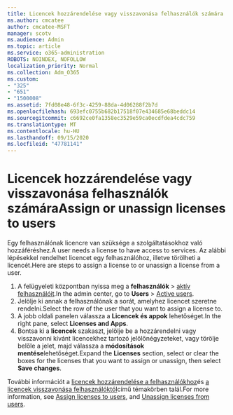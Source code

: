 ```yaml
---
title: Licencek hozzárendelése vagy visszavonása felhasználók számára
ms.author: cmcatee
author: cmcatee-MSFT
manager: scotv
ms.audience: Admin
ms.topic: article
ms.service: o365-administration
ROBOTS: NOINDEX, NOFOLLOW
localization_priority: Normal
ms.collection: Adm_O365
ms.custom:
- "325"
- "651"
- "1500008"
ms.assetid: 7fd08e48-6f3c-4259-88da-4d06288f2b7d
ms.openlocfilehash: 693efc0755b682b17518f07e434685e68beddc14
ms.sourcegitcommit: c6692ce0fa1358ec3529e59ca0ecdfdea4cdc759
ms.translationtype: MT
ms.contentlocale: hu-HU
ms.lasthandoff: 09/15/2020
ms.locfileid: "47781141"
---
```

# <a name="assign-or-unassign-licenses-to-users"></a><span data-ttu-id="95d2f-102">Licencek hozzárendelése vagy visszavonása felhasználók számára</span><span class="sxs-lookup"><span data-stu-id="95d2f-102">Assign or unassign licenses to users</span></span>

<span data-ttu-id="95d2f-103">Egy felhasználónak licencre van szüksége a szolgáltatásokhoz való hozzáféréshez.</span><span class="sxs-lookup"><span data-stu-id="95d2f-103">A user needs a license to have access to services.</span></span> <span data-ttu-id="95d2f-104">Az alábbi lépésekkel rendelhet licencet egy felhasználóhoz, illetve törölheti a licencét.</span><span class="sxs-lookup"><span data-stu-id="95d2f-104">Here are steps to assign a license to or unassign a license from a user.</span></span>
  
1. <span data-ttu-id="95d2f-105">A felügyeleti központban nyissa meg a **felhasználók** \> [aktív felhasználóit](https://go.microsoft.com/fwlink/p/?linkid=834822).</span><span class="sxs-lookup"><span data-stu-id="95d2f-105">In the admin center, go to **Users** \> [Active users](https://go.microsoft.com/fwlink/p/?linkid=834822).</span></span>
2. <span data-ttu-id="95d2f-106">Jelölje ki annak a felhasználónak a sorát, amelyhez licencet szeretne rendelni.</span><span class="sxs-lookup"><span data-stu-id="95d2f-106">Select the row of the user that you want to assign a license to.</span></span>
3. <span data-ttu-id="95d2f-107">A jobb oldali panelen válassza a **Licencek és appok** lehetőséget.</span><span class="sxs-lookup"><span data-stu-id="95d2f-107">In the right pane, select **Licenses and Apps**.</span></span>
4. <span data-ttu-id="95d2f-108">Bontsa ki a **licencek** szakaszt, jelölje be a hozzárendelni vagy visszavonni kívánt licencekhez tartozó jelölőnégyzeteket, vagy törölje belőle a jelet, majd válassza a **módosítások mentése**lehetőséget.</span><span class="sxs-lookup"><span data-stu-id="95d2f-108">Expand the **Licenses** section, select or clear the boxes for the licenses that you want to assign or unassign, then select **Save changes**.</span></span>

<span data-ttu-id="95d2f-109">További információt a [licencek hozzárendelése a felhasználókhoz](https://docs.microsoft.com/microsoft-365/admin/manage/assign-licenses-to-users)és [a licencek visszavonása felhasználóktól](https://docs.microsoft.com/microsoft-365/admin/manage/remove-licenses-from-users)című témakörben talál.</span><span class="sxs-lookup"><span data-stu-id="95d2f-109">For more information, see [Assign licenses to users](https://docs.microsoft.com/microsoft-365/admin/manage/assign-licenses-to-users), and [Unassign licenses from users](https://docs.microsoft.com/microsoft-365/admin/manage/remove-licenses-from-users).</span></span>